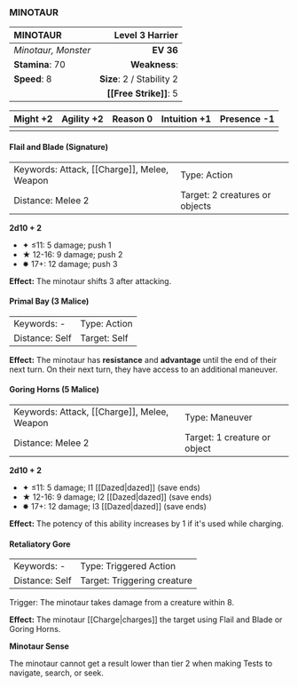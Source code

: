 ### MINOTAUR

| MINOTAUR            |       **Level 3 Harrier** |
| :------------------ | ------------------------: |
| *Minotaur, Monster* |                 **EV 36** |
| **Stamina**: 70     |             **Weakness**: |
| **Speed**: 8        | **Size**: 2 / Stability 2 |
|                     |    **[[Free Strike]]**: 5 |

| **Might** +2 | **Agility** +2 | **Reason** 0 | **Intuition** +1 | **Presence** -1 |
| ------------ | -------------- | ------------ | ---------------- | --------------- |
|              |                |              |                  |                 |

#### Flail and Blade (Signature)

|                                             |                                |
| :------------------------------------------ | :----------------------------- |
| Keywords: Attack, [[Charge]], Melee, Weapon | Type: Action                   |
| Distance: Melee 2                           | Target: 2 creatures or objects |

**2d10 + 2**

- ✦ ≤11: 5 damage; push 1
- ★ 12-16: 9 damage; push 2
- ✸ 17+: 12 damage; push 3

**Effect:** The minotaur shifts 3 after attacking.

#### Primal Bay (3 Malice)

|                |              |
| :------------- | :----------- |
| Keywords: -    | Type: Action |
| Distance: Self | Target: Self |

**Effect:** The minotaur has **resistance** and **advantage** until the end of their next turn. On their next turn, they have access to an additional maneuver.

#### Goring Horns (5 Malice)

|                                             |                              |
| :------------------------------------------ | :--------------------------- |
| Keywords: Attack, [[Charge]], Melee, Weapon | Type: Maneuver               |
| Distance: Melee 2                           | Target: 1 creature or object |

**2d10 + 2**

- ✦ ≤11: 5 damage; I1 [[Dazed|dazed]] (save ends)
- ★ 12-16: 9 damage; I2 [[Dazed|dazed]] (save ends)
- ✸ 17+: 12 damage; I3 [[Dazed|dazed]] (save ends)

**Effect:** The potency of this ability increases by 1 if it's used while charging.

#### Retaliatory Gore

|                |                             |
| :------------- | :-------------------------- |
| Keywords: -    | Type: Triggered Action      |
| Distance: Self | Target: Triggering creature |

Trigger: The minotaur takes damage from a creature within 8.

**Effect:** The minotaur [[Charge|charges]] the target using Flail and Blade or Goring Horns.

**Minotaur Sense**

The minotaur cannot get a result lower than tier 2 when making Tests to navigate, search, or seek.
